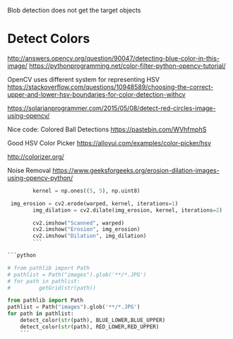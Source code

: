 Blob detection does not get the target objects

# Detect Colors 
http://answers.opencv.org/question/90047/detecting-blue-color-in-this-image/
https://pythonprogramming.net/color-filter-python-opencv-tutorial/


OpenCV uses different system for representing HSV
https://stackoverflow.com/questions/10948589/choosing-the-correct-upper-and-lower-hsv-boundaries-for-color-detection-withcv


https://solarianprogrammer.com/2015/05/08/detect-red-circles-image-using-opencv/


Nice code: Colored Ball Detections
https://pastebin.com/WVhfmphS

Good HSV Color Picker 
https://alloyui.com/examples/color-picker/hsv

http://colorizer.org/


Noise Removal
https://www.geeksforgeeks.org/erosion-dilation-images-using-opencv-python/

```python
        kernel = np.ones((5, 5), np.uint8)

 img_erosion = cv2.erode(warped, kernel, iterations=1)
        img_dilation = cv2.dilate(img_erosion, kernel, iterations=2)

        cv2.imshow("Scanned", warped)
        cv2.imshow("Erosion", img_erosion)
        cv2.imshow("Dilation", img_dilation)
        ```

```python

# from pathlib import Path
# pathlist = Path("images").glob('**/*.JPG')
# for path in pathlist:
#         getGrid(str(path))
```

```python
from pathlib import Path
pathlist = Path("images").glob('**/*.JPG')
for path in pathlist:
    detect_color(str(path), BLUE_LOWER,BLUE_UPPER)
    detect_color(str(path), RED_LOWER,RED_UPPER)
    ```